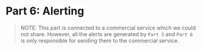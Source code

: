 # Part 6: Alerting

> NOTE: This part is connected to a commercial service which we could not share. However, all the alerts are generated by `Part 5` and `Part 6` is only responsible for sending them to the commercial service.
